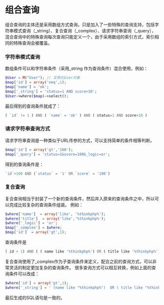 # 组合查询

组合查询的主体还是采用数组方式查询，只是加入了一些特殊的查询支持，包括字符串模式查询（_string）、复合查询（_complex）、请求字符串查询（_query），混合查询中的特殊查询每次查询只能定义一个，由于采用数组的索引方式，索引相同的特殊查询会被覆盖。


### 字符串模式查询

数组条件可以和字符串条件（采用_string 作为查询条件）混合使用，例如：

```php
$User = M("User"); // 实例化User对象
$map['id'] = array('neq',1);
$map['name'] = 'ok';
$map['_string'] = 'status=1 AND score>10';
$User->where($map)->select(); 
```

最后得到的查询条件就成了：

```php
( `id` != 1 ) AND ( `name` = 'ok' ) AND ( status=1 AND score>10 )
```

### 请求字符串查询方式

请求字符串查询是一种类似于URL传参的方式，可以支持简单的条件相等判断。

```php
$map['id'] = array('gt','100');
$map['_query'] = 'status=1&score=100&_logic=or';
```

得到的查询条件是：

```php
`id`>100 AND (`status` = '1' OR `score` = '100')
```

### 复合查询

复合查询相当于封装了一个新的查询条件，然后并入原来的查询条件之中，所以可以完成比较复杂的查询条件组装。 例如：

```php
$where['name']  = array('like', '%thinkphp%');
$where['title']  = array('like','%thinkphp%');
$where['_logic'] = 'or';
$map['_complex'] = $where;
$map['id']  = array('gt',1);
```

查询条件是

```php
( id > 1) AND ( ( name like '%thinkphp%') OR ( title like '%thinkphp%') )
```

复合查询使用了_complex作为子查询条件来定义，配合之前的查询方式，可以非常灵活的制定更加复杂的查询条件。 很多查询方式可以相互转换，例如上面的查询条件可以改成：

```php
$where['id'] = array('gt',1);
$where['_string'] = ' (name like "%thinkphp%")  OR ( title like "%thinkphp") ';
```
最后生成的SQL语句是一致的。